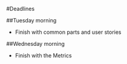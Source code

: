 #Deadlines

##Tuesday morning
* Finish with common parts and user stories

##Wednesday morning
* Finish with the Metrics
